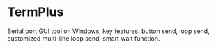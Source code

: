 # TermPlus
Serial port GUI tool on Windows, key features: button send, loop send, customized multi-line loop send, smart wait function.
